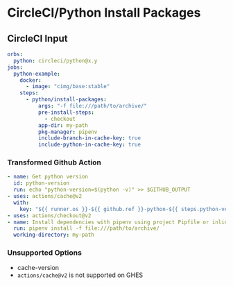 # CircleCI/Python Install Packages

## CircleCI Input

```yaml
orbs:
  python: circleci/python@x.y
jobs:
  python-example:
    docker:
      - image: "cimg/base:stable"
    steps:
      - python/install-packages:
          args: "-f file:///path/to/archive/"
          pre-install-steps:
            - checkout
          app-dir: my-path
          pkg-manager: pipenv
          include-branch-in-cache-key: true
          include-python-in-cache-key: true
```

### Transformed Github Action

```yaml
- name: Get python version
  id: python-version
  run: echo "python-version=$(python -v)" >> $GITHUB_OUTPUT
- uses: actions/cache@v2
  with:
    key: "${{ runner.os }}-${{ github.ref }}-python-${{ steps.python-version.outputs.python-version }}-pipenv-${{ hashFiles('Pipfile.lock') }}"
- uses: actions/checkout@v2
- name: Install dependencies with pipenv using project Pipfile or inline packages
  run: pipenv install -f file:///path/to/archive/
  working-directory: my-path
```

### Unsupported Options

- cache-version
- `actions/cache@v2` is not supported on GHES
